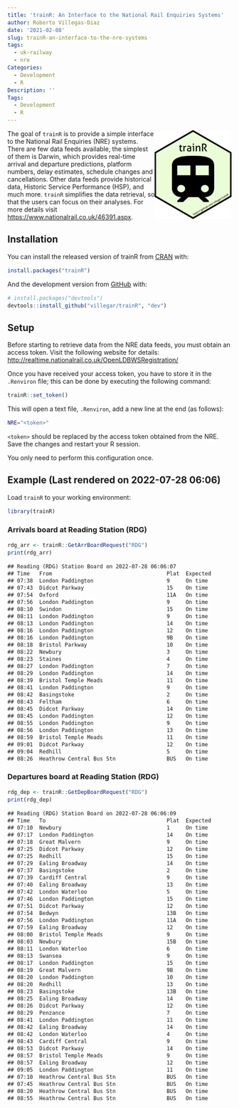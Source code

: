 ```yaml
---
title: 'trainR: An Interface to the National Rail Enquiries Systems'
author: Roberto Villegas-Diaz
date: '2021-02-08'
slug: trainR-an-interface-to-the-nre-systems
tags:
  - uk-railway
  - nre
Categories:
  - Development
  - R
Description: ''
Tags:
  - Development
  - R
---
```


<img src="https://raw.githubusercontent.com/villegar/trainR/main/inst/images/logo.png" alt="logo" align="right" height=200px/>

The goal of `trainR` is to provide a simple interface to the 
National Rail Enquiries (NRE) systems. There are few data feeds 
available, the simplest of them is Darwin, which provides real-time 
arrival and departure predictions, platform numbers, delay estimates, 
schedule changes and cancellations. Other data feeds provide historical 
data, Historic Service Performance (HSP), and much more. `trainR` 
simplifies the data retrieval, so that the users can focus on their 
analyses. For more details visit 
https://www.nationalrail.co.uk/46391.aspx.

## Installation

You can install the released version of trainR from [CRAN](https://CRAN.R-project.org) with:

``` r
install.packages("trainR")
```

And the development version from [GitHub](https://github.com/) with:

``` r
# install.packages("devtools")
devtools::install_github("villegar/trainR", "dev")
```

## Setup
Before starting to retrieve data from the NRE data feeds, you must obtain an access token. 
Visit the following website for details: http://realtime.nationalrail.co.uk/OpenLDBWSRegistration/

Once you have received your access token, you have to store it in the `.Renviron` file; this can be 
done by executing the following command:


```r
trainR::set_token()
```

This will open a text file, `.Renviron`, add a new line at the end (as follows):

```bash
NRE="<token>"
```

`<token>` should be replaced by the access token obtained from the NRE. Save the changes and restart 
your R session.

You only need to perform this configuration once.

## Example (Last rendered on 2022-07-28 06:06)

Load `trainR` to your working environment:

```r
library(trainR)
```

### Arrivals board at Reading Station (RDG)


```r
rdg_arr <- trainR::GetArrBoardRequest("RDG")
print(rdg_arr)
```

```
## Reading (RDG) Station Board on 2022-07-28 06:06:07
## Time   From                                    Plat  Expected
## 07:38  London Paddington                       9     On time
## 07:43  Didcot Parkway                          15    On time
## 07:54  Oxford                                  11A   On time
## 07:56  London Paddington                       9     On time
## 08:10  Swindon                                 15    On time
## 08:11  London Paddington                       9     On time
## 08:13  London Paddington                       14    On time
## 08:16  London Paddington                       12    On time
## 08:16  London Paddington                       9B    On time
## 08:18  Bristol Parkway                         10    On time
## 08:22  Newbury                                 3     On time
## 08:23  Staines                                 4     On time
## 08:27  London Paddington                       7     On time
## 08:29  London Paddington                       14    On time
## 08:39  Bristol Temple Meads                    11    On time
## 08:41  London Paddington                       9     On time
## 08:42  Basingstoke                             2     On time
## 08:43  Feltham                                 6     On time
## 08:45  Didcot Parkway                          14    On time
## 08:45  London Paddington                       12    On time
## 08:55  London Paddington                       9     On time
## 08:56  London Paddington                       13    On time
## 08:59  Bristol Temple Meads                    11    On time
## 09:01  Didcot Parkway                          12    On time
## 09:04  Redhill                                 5     On time
## 08:26  Heathrow Central Bus Stn                BUS   On time
```

### Departures board at Reading Station (RDG)


```r
rdg_dep <- trainR::GetDepBoardRequest("RDG")
print(rdg_dep)
```

```
## Reading (RDG) Station Board on 2022-07-28 06:06:09
## Time   To                                      Plat  Expected
## 07:10  Newbury                                 1     On time
## 07:17  London Paddington                       14    On time
## 07:18  Great Malvern                           9     On time
## 07:25  Didcot Parkway                          12    On time
## 07:25  Redhill                                 15    On time
## 07:29  Ealing Broadway                         14    On time
## 07:37  Basingstoke                             2     On time
## 07:39  Cardiff Central                         9     On time
## 07:40  Ealing Broadway                         13    On time
## 07:42  London Waterloo                         5     On time
## 07:46  London Paddington                       15    On time
## 07:51  Didcot Parkway                          12    On time
## 07:54  Bedwyn                                  13B   On time
## 07:56  London Paddington                       11A   On time
## 07:59  Ealing Broadway                         12    On time
## 08:00  Bristol Temple Meads                    9     On time
## 08:03  Newbury                                 15B   On time
## 08:11  London Waterloo                         6     On time
## 08:13  Swansea                                 9     On time
## 08:17  London Paddington                       15    On time
## 08:19  Great Malvern                           9B    On time
## 08:20  London Paddington                       10    On time
## 08:20  Redhill                                 13    On time
## 08:23  Basingstoke                             13B   On time
## 08:25  Ealing Broadway                         14    On time
## 08:26  Didcot Parkway                          12    On time
## 08:29  Penzance                                7     On time
## 08:41  London Paddington                       11    On time
## 08:42  Ealing Broadway                         14    On time
## 08:42  London Waterloo                         4     On time
## 08:43  Cardiff Central                         9     On time
## 08:53  Didcot Parkway                          14    On time
## 08:57  Bristol Temple Meads                    9     On time
## 08:57  Ealing Broadway                         12    On time
## 09:05  London Paddington                       11    On time
## 07:10  Heathrow Central Bus Stn                BUS   On time
## 07:45  Heathrow Central Bus Stn                BUS   On time
## 08:20  Heathrow Central Bus Stn                BUS   On time
## 08:55  Heathrow Central Bus Stn                BUS   On time
```
